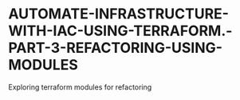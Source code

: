 # AUTOMATE-INFRASTRUCTURE-WITH-IAC-USING-TERRAFORM.-PART-3-REFACTORING-USING-MODULES
Exploring terraform modules for refactoring 
